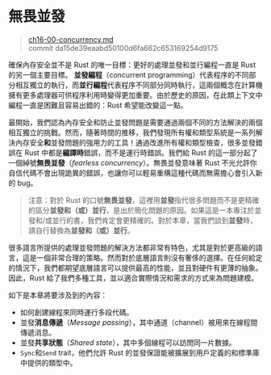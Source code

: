 # 無畏並發

> [ch16-00-concurrency.md](https://github.com/rust-lang/book/blob/master/second-edition/src/ch16-00-concurrency.md)
> <br>
> commit da15de39eaabd50100d6fa662c653169254d9175

確保內存安全並不是 Rust 的唯一目標：更好的處理並發和並行編程一直是 Rust 的另一個主要目標。
**並發編程**（concurrent programming）代表程序的不同部分相互獨立的執行，而**並行編程**代表程序不同部分同時執行，這兩個概念在計算機擁有更多處理器可供程序利用時變得更加重要。由於歷史的原因，在此類上下文中編程一直是困難且容易出錯的：Rust 希望能改變這一點。

最開始，我們認為內存安全和防止並發問題是需要通過兩個不同的方法解決的兩個相互獨立的挑戰。然而，隨著時間的推移，我們發現所有權和類型系統是一系列解決內存安全**和**並發問題的強用力的工具！通過改進所有權和類型檢查，很多並發錯誤在 Rust 中都是**編譯時**錯誤，而不是運行時錯誤。我們給 Rust 的這一部分起了一個綽號**無畏並發**（*fearless concurrency*）。無畏並發意味著 Rust 不光允許你自信代碼不會出現詭異的錯誤，也讓你可以輕易重構這種代碼而無需擔心會引入新的 bug。

> 注意：對於 Rust 的口號**無畏並發**，這裡用**並發**指代很多問題而不是更精確的區分**並發和（或）並行**，是出於簡化問題的原因。如果這是一本專注於並發和/或並行的書，我們肯定會更精確的。對於本章，當我們談到**並發**時，請自行替換為**並發和（或）並行**。

很多語言所提供的處理並發問題的解決方法都非常有特色，尤其是對於更高級的語言，這是一個非常合理的策略。然而對於底層語言則沒有奢侈的選擇。在任何給定的情況下，我們都期望底層語言可以提供最高的性能，並且對硬件有更薄的抽象。因此，Rust 給了我們多種工具，並以適合實際情況和需求的方式來為問題建模。

如下是本章將要涉及到的內容：

* 如何創建線程來同時運行多段代碼。
* 並發**消息傳遞**（*Message passing*），其中通道（channel）被用來在線程間傳遞消息。
* 並發**共享狀態**（*Shared state*），其中多個線程可以訪問同一片數據。
* `Sync`和`Send` trait，他們允許 Rust 的並發保證能被擴展到用戶定義的和標準庫中提供的類型中。